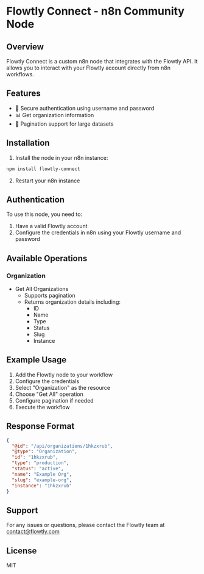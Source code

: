 # Flowtly Connect - n8n Community Node

## Overview

Flowtly Connect is a custom n8n node that integrates with the Flowtly API. It allows you to interact with your Flowtly account directly from n8n workflows.

## Features

- 🔐 Secure authentication using username and password
- 📊 Get organization information
- 🔄 Pagination support for large datasets

## Installation

1. Install the node in your n8n instance:
```bash
npm install flowtly-connect
```

2. Restart your n8n instance

## Authentication

To use this node, you need to:
1. Have a valid Flowtly account
2. Configure the credentials in n8n using your Flowtly username and password

## Available Operations

### Organization
- Get All Organizations
  - Supports pagination
  - Returns organization details including:
    - ID
    - Name
    - Type
    - Status
    - Slug
    - Instance

## Example Usage

1. Add the Flowtly node to your workflow
2. Configure the credentials
3. Select "Organization" as the resource
4. Choose "Get All" operation
5. Configure pagination if needed
6. Execute the workflow

## Response Format

```json
{
  "@id": "/api/organizations/1hkzxrub",
  "@type": "Organization",
  "id": "1hkzxrub",
  "type": "production",
  "status": "active",
  "name": "Example Org",
  "slug": "example-org",
  "instance": "1hkzxrub"
}
```

## Support

For any issues or questions, please contact the Flowtly team at contact@flowtly.com

## License

MIT 
